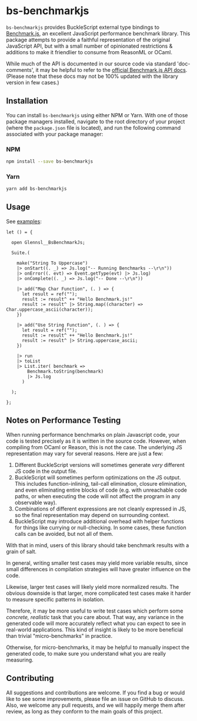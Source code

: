 
# bs-benchmarkjs

`bs-benchmarkjs` provides BuckleScript external type bindings to [Benchmark.js](https://benchmarkjs.com/), an excellent JavaScript performance benchmark library. This package attempts to provide a faithful representation of the original JavaScript API, but with a small number of opinionated restrictions & additions to make it friendlier to consume from ReasonML or OCaml.

While much of the API is documented in our source code via standard 'doc-comments', it may be helpful to refer to the [official Benchmark.js API docs](https://benchmarkjs.com/docs). (Please note that these docs may not be 100% updated with the library version in few cases.)

## Installation

You can install `bs-benchmarkjs` using either NPM or Yarn. With one of those package managers installed, navigate to the root directory of your project (where the `package.json` file is located), and run the following command associated with your package manager:

### NPM

```bash
npm install --save bs-benchmarkjs
```

### Yarn

```bash
yarn add bs-benchmarkjs
```

## Usage

See [examples](https://github.com/glennsl/bs-benchmarkjs/tree/master/examples):

```reason
let () = {

  open Glennsl__BsBenchmarkJs;

  Suite.(

    make("String To Uppercase")
    |> onStart((. _) => Js.log("-- Running Benchmarks --\r\n"))
    |> onError((. evt) => Event.getType(evt) |> Js.log)
    |> onComplete((. _) => Js.log("-- Done --\r\n"))

    |> add("Map Char Function", (. ) => {
      let result = ref("");
      result := result^ ++ "Hello Benchmark.js!"
      result := result^ |> String.map((character) => Char.uppercase_ascii(character));
    })

    |> add("Use String Function", (. ) => {
      let result = ref("");
      result := result^ ++ "Hello Benchmark.js!"
      result := result^ |> String.uppercase_ascii;
    })

    |> run
    |> toList
    |> List.iter( benchmark =>
        Benchmark.toString(benchmark)
        |> Js.log
      )

  );

};
```

## Notes on Performance Testing

When running performance benchmarks on plain Javascript code, your code is tested precisely as it is written in the source code. However, when compiling from OCaml or Reason, this is not the case. The underlying JS representation may vary for several reasons. Here are just a few:

  1. Different BuckleScript versions will sometimes generate *very* different JS code in the output file.
  2. BuckleScript will sometimes perform optimizations on the JS output. This includes function-inlining, tail-call elimination, closure elimination, and even eliminating entire blocks of code (e.g. with unreachable code paths, or when executing the code will not affect the program in any observable way).
  3. Combinations of different expressions are not cleanly expressed in JS, so the final representation may depend on surrounding context.
  4. BuckleScript may introduce additional overhead with helper functions for things like currying or null-checking. In some cases, these function calls can be avoided, but not all of them.

With that in mind, users of this library should take benchmark results with a grain of salt.

In general, writing smaller test cases may yield more variable results, since small differences in compilation strategies will have greater influence on the code.

Likewise, larger test cases will likely yield more normalized results. The obvious downside is that larger, more complicated test cases make it harder to measure specific patterns in isolation.

Therefore, it may be more useful to write test cases which perform some *concrete, realistic* task that you care about. That way, any variance in the generated code will more accurately reflect what you can expect to see in real-world applications. This kind of insight is likely to be more beneficial than trivial "micro-benchmarks" in practice.

Otherwise, for micro-benchmarks, it may be helpful to manually inspect the generated code, to make sure you understand what you are really measuring.

## Contributing

All suggestions and contributions are welcome. If you find a bug or would like to see some improvements, please file an issue on GitHub to discuss. Also, we welcome any pull requests, and we will happily merge them after review, as long as they conform to the main goals of this project.
